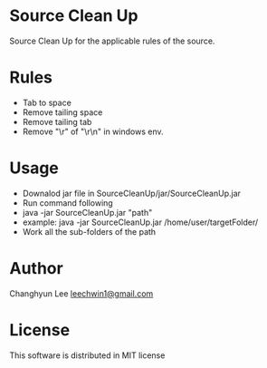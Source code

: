 # Source Clean Up
Source Clean Up for the applicable rules of the source.

# Rules
- Tab to space
- Remove tailing space
- Remove tailing tab
- Remove "\r" of "\r\n" in windows env.

# Usage
- Downalod jar file in SourceCleanUp/jar/SourceCleanUp.jar
- Run command following
- java -jar SourceCleanUp.jar "path"
- example: java -jar SourceCleanUp.jar /home/user/targetFolder/
- Work all the sub-folders of the path
 
# Author
 Changhyun Lee <leechwin1@gmail.com>

# License
This software is distributed in MIT license
